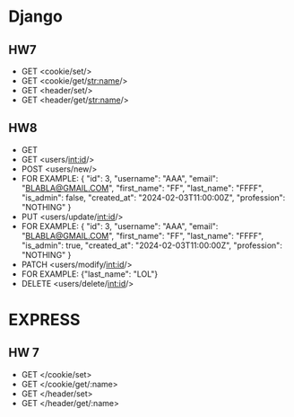 # Django 
## HW7 
- GET <cookie/set/>
- GET <cookie/get/<str:name>/>
- GET <header/set/>
- GET <header/get/<str:name>/>
## HW8 
- GET <users/>
- GET <users/<int:id>/>
- POST <users/new/>
- FOR EXAMPLE: {
  "id": 3,
  "username": "AAA",
  "email": "BLABLA@GMAIL.COM",
  "first_name": "FF",
  "last_name": "FFFF",
  "is_admin": false,
  "created_at": "2024-02-03T11:00:00Z",
  "profession": "NOTHING"
}
- PUT <users/update/<int:id>/>
- FOR EXAMPLE: {
  "id": 3,
  "username": "AAA",
  "email": "BLABLA@GMAIL.COM",
  "first_name": "FF",
  "last_name": "FFFF",
  "is_admin": true,
  "created_at": "2024-02-03T11:00:00Z",
  "profession": "NOTHING"
}
- PATCH <users/modify/<int:id>/>
-  FOR EXAMPLE: {"last_name": "LOL"}
-  DELETE <users/delete/<int:id>/>

# EXPRESS 
## HW 7 
- GET </cookie/set>
- GET </cookie/get/:name>
- GET </header/set>
- GET </header/get/:name>
